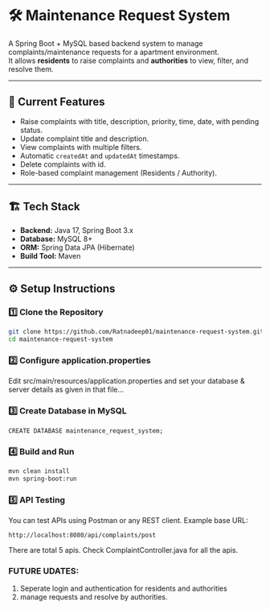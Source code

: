 # 🛠️ Maintenance Request System

A Spring Boot + MySQL based backend system to manage complaints/maintenance requests for a apartment environment.  
It allows **residents** to raise complaints and **authorities** to view, filter, and resolve them.

---

## 🚀 Current Features
- Raise complaints with title, description, priority, time, date, with pending status.
- Update complaint title and description.
- View complaints with multiple filters.
- Automatic `createdAt` and `updatedAt` timestamps.
- Delete complaints with id.
- Role-based complaint management (Residents / Authority).

---

## 🏗️ Tech Stack
- **Backend:** Java 17, Spring Boot 3.x
- **Database:** MySQL 8+
- **ORM:** Spring Data JPA (Hibernate)
- **Build Tool:** Maven

---

## ⚙️ Setup Instructions

### 1️⃣ Clone the Repository
```bash
git clone https://github.com/Ratnadeep01/maintenance-request-system.git
cd maintenance-request-system
```
### 2️⃣ Configure application.properties
Edit src/main/resources/application.properties and set your database & server details as given in that file...

### 3️⃣ Create Database in MySQL
```
CREATE DATABASE maintenance_request_system;
```

### 4️⃣ Build and Run
```bash
mvn clean install
mvn spring-boot:run
```

### 5️⃣ API Testing
You can test APIs using Postman or any REST client.
Example base URL:
```
http://localhost:8080/api/complaints/post 
```
There are total 5 apis. Check ComplaintController.java for all the apis.

### FUTURE UDATES:
1. Seperate login and authentication for residents and authorities
2. manage requests and resolve by authorities.
